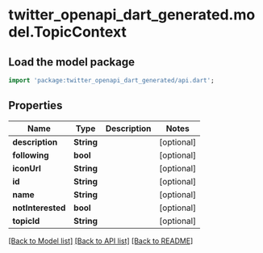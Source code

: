 # twitter_openapi_dart_generated.model.TopicContext

## Load the model package
```dart
import 'package:twitter_openapi_dart_generated/api.dart';
```

## Properties
Name | Type | Description | Notes
------------ | ------------- | ------------- | -------------
**description** | **String** |  | [optional] 
**following** | **bool** |  | [optional] 
**iconUrl** | **String** |  | [optional] 
**id** | **String** |  | [optional] 
**name** | **String** |  | [optional] 
**notInterested** | **bool** |  | [optional] 
**topicId** | **String** |  | [optional] 

[[Back to Model list]](../README.md#documentation-for-models) [[Back to API list]](../README.md#documentation-for-api-endpoints) [[Back to README]](../README.md)


